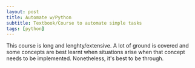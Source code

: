```yaml
---
layout: post
title: Automate w/Python
subtitle: Textbook/Course to automate simple tasks
tags: [python]
---
```


This course is long and lenghty/extensive. A lot of ground is covered and some concepts are best learnt when situations arise when that concept needs to be implemented. Nonetheless, it's best to be through.